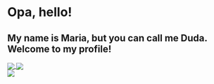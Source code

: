 <h1> Opa, hello! </h1>
<h2> My name is Maria, but you can call me Duda. Welcome to my profile! </h2>

<div>
  <a href="https://github.com/anuraghazra/github-readme-stats">
    <img align="center" src="https://github-readme-stats.vercel.app/api?username=OhMariaaaz&show_icons=true&theme=dracula" />
  </a>
  <a href="https://github.com/anuraghazra/convoychat">
    <img align="center" src="https://github-readme-stats.vercel.app/api/top-langs/?username=OhMariaaaz&theme=dracula" />
  </a>
</div>

<div>
 <img align="center" src="https://img.shields.io/badge/Gmail-D14836?style=for-the-badge&logo=gmail&logoColor=white"/>
</div>
